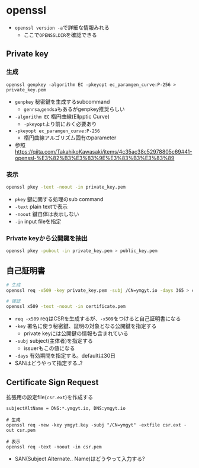 # openssl

* `openssl version -a`で詳細な情報みれる
  * ここで`OPENSSLDIR`を確認できる

## Private key

### 生成

```shell
openssl genpkey -algorithm EC -pkeyopt ec_paramgen_curve:P-256 > private_key.pem
```

* `genpkey` 秘密鍵を生成するsubcommand
  * `genrsa`,`gendsa`もあるがgenpkey推奨らしい
* `-algorithm EC` 楕円曲線(Ellpptic Curve)
  * `-pkeyopt`より前におく必要あり
* `-pkeyopt ec_paramgen_curve:P-256`
  * 楕円曲線アルゴリズム固有のparameter
* 参照 https://qiita.com/TakahikoKawasaki/items/4c35ac38c52978805c69#41-openssl-%E3%82%B3%E3%83%9E%E3%83%B3%E3%83%89

### 表示

```sh
openssl pkey -text -noout -in private_key.pem
```

* `pkey` 鍵に関する処理のsub command
* `-text` plain textで表示
* `-noout` 鍵自体は表示しない
* `-in` input fileを指定

### Private keyから公開鍵を抽出

```sh
openssl pkey -pubout -in private_key.pem > public_key.pem
```

## 自己証明書

```sh
# 生成
openssl req -x509 -key private_key.pem -subj /CN=ymgyt.io -days 365 > certificate.pem

# 確認
openssl x509 -text -noout -in certificate.pem
```

* `req -x509` reqはCSRを生成するが、`-x509`をつけると自己証明書になる
* `-key` 署名に使う秘密鍵、証明の対象となる公開鍵を指定する
  * private keyには公開鍵の情報も含まれている
* `-subj` subject(主体者)を指定する
  * issuerもこの値になる
* `-days` 有効期間を指定する。defaultは30日
* SANはどうやって指定する..?



## Certificate Sign Request

拡張用の設定file(`csr.ext`)を作成する

```text
subjectAltName = DNS:*.ymgyt.io, DNS:ymgyt.io
```

```shell
# 生成
openssl req -new -key ymgyt.key -subj "/CN=ymgyt" -extfile csr.ext -out csr.pem

# 表示
openssl req -text -noout -in csr.pem
```

* SAN(Subject Alternate.. Name)はどうやって入力する?
